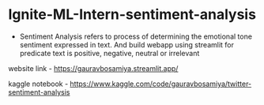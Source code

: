 # Ignite-ML-Intern-sentiment-analysis

- Sentiment Analysis refers to process of determining the emotional tone sentiment expressed in text. And build webapp using streamlit for predicate text is positive, negative, neutral or irrelevant

website link - https://gauravbosamiya.streamlit.app/

kaggle notebook - https://www.kaggle.com/code/gauravbosamiya/twitter-sentiment-analysis
